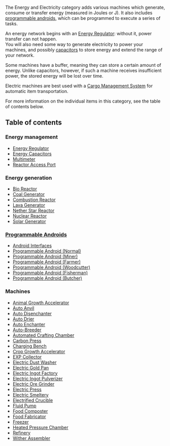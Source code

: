 The Energy and Electricity category adds various machines which generate, consume or transfer energy (measured in Joules or J). It also includes [programmable androids](https://github.com/TheBusyBiscuit/Slimefun4/wiki/Androids), which can be programmed to execute a series of tasks.

An energy network begins with an [Energy Regulator](https://github.com/TheBusyBiscuit/Slimefun4/wiki/Energy-Regulator): without it, power transfer can not happen.<br>
You will also need some way to generate electricity to power your machines, and possibly [capacitors](https://github.com/TheBusyBiscuit/Slimefun4/wiki/Energy-Capacitors) to store energy and extend the range of your network.

Some machines have a buffer, meaning they can store a certain amount of energy. Unlike capacitors, however, if such a machine receives insufficient power, the stored energy will be lost over time.

Electric machines are best used with a [Cargo Management System](https://github.com/TheBusyBiscuit/Slimefun4/wiki/Cargo-Management) for automatic item transportation.

For more information on the individual items in this category, see the table of contents below.

## Table of contents
### Energy management
* [Energy Regulator](https://github.com/TheBusyBiscuit/Slimefun4/wiki/Energy-Regulator)
* [Energy Capacitors](https://github.com/TheBusyBiscuit/Slimefun4/wiki/Energy-Capacitors)
* [Multimeter](https://github.com/TheBusyBiscuit/Slimefun4/wiki/Multimeter)
* [Reactor Access Port](https://github.com/TheBusyBiscuit/Slimefun4/wiki/Reactor-Access-Port)

### Energy generation
* [Bio Reactor](https://github.com/TheBusyBiscuit/Slimefun4/wiki/Bio-Reactor)
* [Coal Generator](https://github.com/TheBusyBiscuit/Slimefun4/wiki/Coal-Generator)
* [Combustion Reactor](https://github.com/TheBusyBiscuit/Slimefun4/wiki/Combustion-Reactor)
* [Lava Generator](https://github.com/TheBusyBiscuit/Slimefun4/wiki/Lava-Generator)
* [Nether Star Reactor](https://github.com/TheBusyBiscuit/Slimefun4/wiki/Nether-Star-Reactor)
* [Nuclear Reactor](https://github.com/TheBusyBiscuit/Slimefun4/wiki/Nuclear-Reactor)
* [Solar Generator](https://github.com/TheBusyBiscuit/Slimefun4/wiki/Solar-Generator)

### [Programmable Androids](https://github.com/TheBusyBiscuit/Slimefun4/wiki/Androids)
* [Android Interfaces](https://github.com/TheBusyBiscuit/Slimefun4/wiki/Android-Interfaces)
* [Programmable Android (Normal)](https://github.com/TheBusyBiscuit/Slimefun4/wiki/Normal-Androids)
* [Programmable Android (Miner)](https://github.com/TheBusyBiscuit/Slimefun4/wiki/Miner-Androids)
* [Programmable Android (Farmer)](https://github.com/TheBusyBiscuit/Slimefun4/wiki/Farmer-Androids)
* [Programmable Android (Woodcutter)](https://github.com/TheBusyBiscuit/Slimefun4/wiki/Woodcutter-Androids)
* [Programmable Android (Fisherman)](https://github.com/TheBusyBiscuit/Slimefun4/wiki/Fisherman-Androids)
* [Programmable Android (Butcher)](https://github.com/TheBusyBiscuit/Slimefun4/wiki/Butcher-Androids)

### Machines
* [Animal Growth Accelerator](https://github.com/TheBusyBiscuit/Slimefun4/wiki/Animal-Growth-Accelerator)
* [Auto Anvil](https://github.com/TheBusyBiscuit/Slimefun4/wiki/Auto-Anvil)
* [Auto Disenchanter](https://github.com/TheBusyBiscuit/Slimefun4/wiki/Auto-Disenchanter)
* [Auto Drier](https://github.com/TheBusyBiscuit/Slimefun4/wiki/Auto-Drier)
* [Auto Enchanter](https://github.com/TheBusyBiscuit/Slimefun4/wiki/Auto-Enchanter)
* [Auto-Breeder](https://github.com/TheBusyBiscuit/Slimefun4/wiki/Auto-Breeder)
* [Automated Crafting Chamber](https://github.com/TheBusyBiscuit/Slimefun4/wiki/Automated-Crafting-Chamber)
* [Carbon Press](https://github.com/TheBusyBiscuit/Slimefun4/wiki/Carbon-Press)
* [Charging Bench](https://github.com/TheBusyBiscuit/Slimefun4/wiki/Charging-Bench)
* [Crop Growth Accelerator](https://github.com/TheBusyBiscuit/Slimefun4/wiki/Crop-Growth-Accelerator)
* [EXP Collector](https://github.com/TheBusyBiscuit/Slimefun4/wiki/EXP-Collector)
* [Electric Dust Washer](https://github.com/TheBusyBiscuit/Slimefun4/wiki/Electric-Dust-Washer)
* [Electric Gold Pan](https://github.com/TheBusyBiscuit/Slimefun4/wiki/Electric-Gold-Pan)
* [Electric Ingot Factory](https://github.com/TheBusyBiscuit/Slimefun4/wiki/Electric-Ingot-Factory)
* [Electric Ingot Pulverizer](https://github.com/TheBusyBiscuit/Slimefun4/wiki/Electric-Ingot-Pulverizer)
* [Electric Ore Grinder](https://github.com/TheBusyBiscuit/Slimefun4/wiki/Electric-Ore-Grinder)
* [Electric Press](https://github.com/TheBusyBiscuit/Slimefun4/wiki/Electric-Press)
* [Electric Smeltery](https://github.com/TheBusyBiscuit/Slimefun4/wiki/Electric-Smeltery)
* [Electrified Crucible](https://github.com/TheBusyBiscuit/Slimefun4/wiki/Electrified-Crucible)
* [Fluid Pump](https://github.com/TheBusyBiscuit/Slimefun4/wiki/Fluid-Pump)
* [Food Composter](https://github.com/TheBusyBiscuit/Slimefun4/wiki/Food-Composter)
* [Food Fabricator](https://github.com/TheBusyBiscuit/Slimefun4/wiki/Food-Fabricator)
* [Freezer](https://github.com/TheBusyBiscuit/Slimefun4/wiki/Freezer)
* [Heated Pressure Chamber](https://github.com/TheBusyBiscuit/Slimefun4/wiki/Heated-Pressure-Chamber)
* [Refinery](https://github.com/TheBusyBiscuit/Slimefun4/wiki/Refinery)
* [Wither Assembler](https://github.com/TheBusyBiscuit/Slimefun4/wiki/Wither-Assembler)
